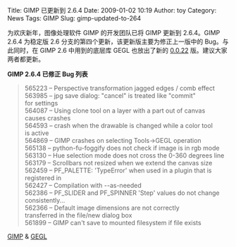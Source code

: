 Title: GIMP 已更新到 2.6.4
Date: 2009-01-02 10:19
Author: toy
Category: News
Tags: GIMP
Slug: gimp-updated-to-264

为欢庆新年，图像处理软件 GIMP 的开发团队已将 GIMP 更新到 2.6.4。GIMP
2.6.4 为稳定版 2.6 分支的第四个更新，该更新版主要为修正上一版中的
Bug。与此同时，在 GIMP 2.6 中用到的底层库 GEGL 也放出了新的
[0.0.22](https://lists.xcf.berkeley.edu/lists/gegl-developer/2008-December/000936.html)
版。建议大家两者都更新。

**GIMP 2.6.4 已修正 Bug 列表**

> 565223 – Perspective transformation jagged edges / comb effect  
>  563985 – jpg save dialog: "cancel" is treated like "commit"  
>  for settings  
>  564087 – Using clone tool on a layer with a part out of canvas  
>  causes crashes  
>  564593 – crash when the drawable is changed while a color tool  
>  is active  
>  564869 – GIMP crashes on selecting Tools->GEGL operation  
>  565138 – python-fu-foggify does not check if image is in rgb mode  
>  563130 – Hue selection mode does not cross the 0-360 degrees line  
>  563179 – Scrollbars not resized when we extend the canvas size  
>  562459 – PF\_PALETTE: 'TypeError' when used in a plugin that is  
>  registered in <Image>  
>  562427 – Compilation with --as-needed  
>  562386 – PF\_SLIDER and PF\_SPINNER 'Step' values do not change  
>  consistently...  
>  562366 – Default image dimensions are not correctly  
>  transferred in the file/new dialog box  
>  561899 – GIMP can't save to mounted filesystem if file exists

[GIMP](http://gimp.org/downloads/) &
[GEGL](ftp://ftp.gimp.org/pub/gegl/0.0/)
